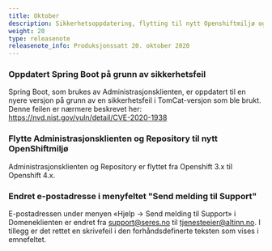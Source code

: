 ```yaml
---
title: Oktober
description: Sikkerhetsoppdatering, flytting til nytt Openshiftmiljø og endring av e-postadressen til support i Domeneklienten.
weight: 20
type: releasenote
releasenote_info: Produksjonssatt 20. oktober 2020
---
```



### Oppdatert Spring Boot på grunn av sikkerhetsfeil

Spring Boot, som brukes av Administrasjonsklienten, er oppdatert til en nyere versjon på grunn av en sikkerhetsfeil i TomCat-versjon som ble brukt. Denne feilen er nærmere beskrevet her: https://nvd.nist.gov/vuln/detail/CVE-2020-1938

### Flytte Administrasjonsklienten og Repository til nytt OpenShiftmiljø

Administrasjonsklienten og Repository er flyttet fra Openshift 3.x til Openshift 4.x.

### Endret e-postadresse i menyfeltet "Send melding til Support"

E-postadressen under menyen «Hjelp -> Send melding til Support» i Domeneklienten er endret fra support@seres.no til tjenesteeier@altinn.no. I tillegg er det rettet en skrivefeil i den forhåndsdefinerte teksten som vises i emnefeltet.


